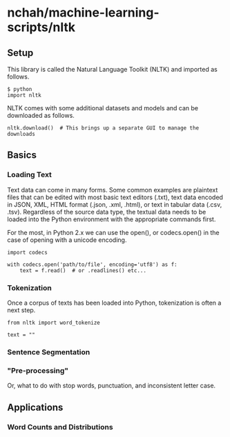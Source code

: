 # nchah/machine-learning-scripts/nltk

## Setup

This library is called the Natural Language Toolkit (NLTK) and imported as follows.

```
$ python
import nltk
```

NLTK comes with some additional datasets and models and can be downloaded as follows.

```
nltk.download()  # This brings up a separate GUI to manage the downloads
```

## Basics

### Loading Text

Text data can come in many forms.
Some common examples are plaintext files that can be edited with most basic text editors (.txt), text data encoded in JSON, XML, HTML format (.json, .xml, .html), or text in tabular data (.csv, .tsv).
Regardless of the source data type, the textual data needs to be loaded into the Python environment with the appropriate commands first.

For the most, in Python 2.x we can use the open(), or codecs.open() in the case of opening with a unicode encoding.

```
import codecs

with codecs.open('path/to/file', encoding='utf8') as f:
    text = f.read()  # or .readlines() etc...
```

### Tokenization

Once a corpus of texts has been loaded into Python, tokenization is often a next step.

```
from nltk import word_tokenize

text = ""

```


### Sentence Segmentation


### "Pre-processing" 

Or, what to do with stop words, punctuation, and inconsistent letter case.



## Applications

### Word Counts and Distributions












